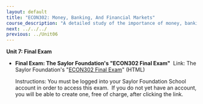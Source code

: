 ```yaml
---
layout: default
title: "ECON302: Money, Banking, And Financial Markets"
course_description: "A detailed study of the importance of money, banking, and financial markets and institutions of a developed economy, with particular attention to foreign exchange and monetary theory."
next: ../../../
previous: ../Unit06
---
```

**Unit 7: Final Exam** <span id="7"></span> 
-   **Final Exam: The Saylor Foundation's "ECON302 Final Exam"**
     Link: The Saylor Foundation's "[ECON302 Final
    Exam](http://school.saylor.org/mod/quiz/view.php?id=1109)" (HTML)  
      
     Instructions: You must be logged into your Saylor Foundation School
    account in order to access this exam.  If you do not yet have an
    account, you will be able to create one, free of charge, after
    clicking the link. 


